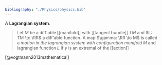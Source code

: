 ```yaml
---
bibliography: "./Physics/physics.bib"
---
```




A **Lagrangian system**. 

> Let $M$ be a diff'able [[manifold]] with [[tangent bundle]] $TM$ and $L: TM \to \RR$ a diff'able function. A map $\gamma: \RR \to M$ is called a _motion in the lagrangian system with configuration manifold_ $M$ and lagrangian function $L$ if $\gamma$ is an extremal of the [[action]]

[@vogtmann2013mathematical]